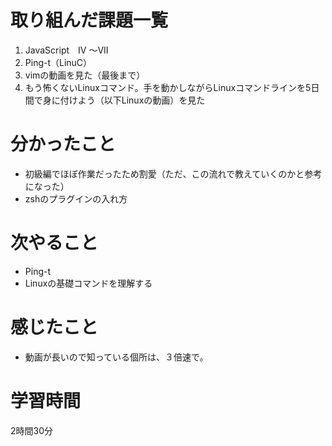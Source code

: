 # 取り組んだ課題一覧
1. JavaScript　IV ～VII 
2. Ping-t（LinuC）
3. vimの動画を見た（最後まで）
4. もう怖くないLinuxコマンド。手を動かしながらLinuxコマンドラインを5日間で身に付けよう（以下Linuxの動画）を見た
 

# 分かったこと
- 初級編でほぼ作業だったため割愛（ただ、この流れで教えていくのかと参考になった）
- zshのプラグインの入れ方
# 次やること
- Ping-t
- Linuxの基礎コマンドを理解する
# 感じたこと
- 動画が長いので知っている個所は、３倍速で。
# 学習時間
2時間30分